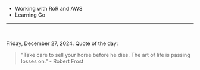 - Working with RoR and AWS
- Learning Go

---

<br>

<!-- quote_marker -->
Friday, December 27, 2024. Quote of the day:

> "Take care to sell your horse before he dies. The art of life is passing losses on." - Robert Frost
